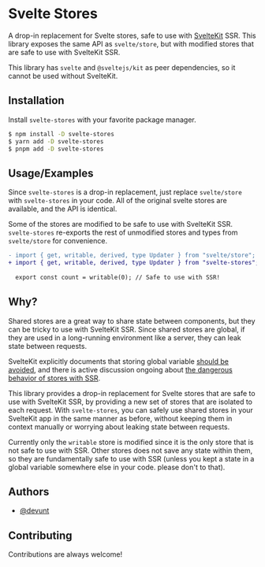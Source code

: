 # Svelte Stores

A drop-in replacement for Svelte stores, safe to use with [SvelteKit](https://kit.svelte.dev/) SSR.
This library exposes the same API as `svelte/store`, but with modified stores that are safe to use with SvelteKit SSR.

This library has `svelte` and `@sveltejs/kit` as peer dependencies, so it cannot be used without SvelteKit.


## Installation

Install `svelte-stores` with your favorite package manager.

```bash
$ npm install -D svelte-stores
$ yarn add -D svelte-stores
$ pnpm add -D svelte-stores
```


## Usage/Examples

Since `svelte-stores` is a drop-in replacement, just replace `svelte/store` with `svelte-stores` in your code.
All of the original svelte stores are available, and the API is identical.

Some of the stores are modified to be safe to use with SvelteKit SSR.
`svelte-stores` re-exports the rest of unmodified stores and types from `svelte/store` for convenience.

```diff
- import { get, writable, derived, type Updater } from "svelte/store";
+ import { get, writable, derived, type Updater } from "svelte-stores";
  
  export const count = writable(0); // Safe to use with SSR!
```


## Why?
Shared stores are a great way to share state between components, but they can be tricky to use with SvelteKit SSR.
Since shared stores are global, if they are used in a long-running environment like a server, they can leak state between requests. 

SvelteKit explicitly documents that storing global variable [should be avoided](https://kit.svelte.dev/docs/state-management#avoid-shared-state-on-the-server), and there is active discussion ongoing about [the dangerous behavior of stores with SSR](https://github.com/sveltejs/kit/discussions/4339).

This library provides a drop-in replacement for Svelte stores that are safe to use with SvelteKit SSR, by providing a new set of stores that are isolated to each request.
With `svelte-stores`, you can safely use shared stores in your SvelteKit app in the same manner as before, without keeping them in context manually or worrying about leaking state between requests.

Currently only the `writable` store is modified since it is the only store that is not safe to use with SSR. Other stores does not save any state within them, so they are fundamentally safe to use with SSR (unless you kept a state in a global variable somewhere else in your code. please don't to that).


## Authors

- [@devunt](https://github.com/devunt)


## Contributing

Contributions are always welcome!

